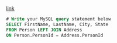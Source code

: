 [link](https://leetcode.com/problems/combine-two-tables/)
```sql
# Write your MySQL query statement below
SELECT FirstName, LastName, City, State
FROM Person LEFT JOIN Address
ON Person.PersonId = Address.PersonId
```
